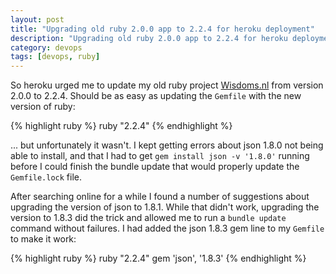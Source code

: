 ```yaml
---
layout: post
title: "Upgrading old ruby 2.0.0 app to 2.2.4 for heroku deployment"
description: "Upgrading old ruby 2.0.0 app to 2.2.4 for heroku deployment"
category: devops
tags: [devops, ruby]
---
```



So heroku urged me to update my old ruby project [Wisdoms.nl](http://www.wisdoms.nl) from version 2.0.0 to 2.2.4. Should be as easy as updating the `Gemfile` with the new version of ruby:

{% highlight ruby %}
ruby "2.2.4"
{% endhighlight %}

... but unfortunately it wasn't. I kept getting errors about json 1.8.0 not being able to install, and that I had to get `gem install json -v '1.8.0'` running before I could finish the bundle update that would properly update the `Gemfile.lock` file.

After searching online for a while I found a number of suggestions about upgrading the version of json to 1.8.1. While that didn't work, upgrading the version to 1.8.3 did the trick and allowed me to run a `bundle update` command without failures. I had added the json 1.8.3 gem line to my `Gemfile` to make it work:

{% highlight ruby %}
ruby "2.2.4"
gem 'json', '1.8.3'
{% endhighlight %}
